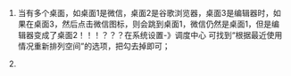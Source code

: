 1. 当有多个桌面，如桌面1是微信，桌面2是谷歌浏览器，桌面3是编辑器时，如果在桌面3，然后点击微信图标，则会跳到桌面1，微信仍然是桌面1，但是编辑器变成了桌面2！！！？？？在系统设置-》调度中心 可找到“根据最近使用情况重新排列空间”的选项，把勾去掉即可；

   
2. 